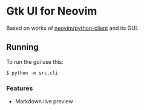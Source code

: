 # Gtk UI for Neovim

Based on works of [neovim/python-client](https://github.com/neovim/python-client) and its GUI.

## Running

To run the gui use this:

```
$ python -m src.cli
```

### Features

* Markdown live preview
